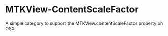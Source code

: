 # MTKView-ContentScaleFactor
A simple category to support the MTKView.contentScaleFactor property on OSX
